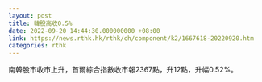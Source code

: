 ```yaml
---
layout: post
title: 韓股高收0.5%
date: 2022-09-20 14:44:30.000000000 +08:00
link: https://news.rthk.hk/rthk/ch/component/k2/1667618-20220920.htm
categories: rthk
---
```


南韓股市收市上升，首爾綜合指數收市報2367點，升12點，升幅0.52%。
